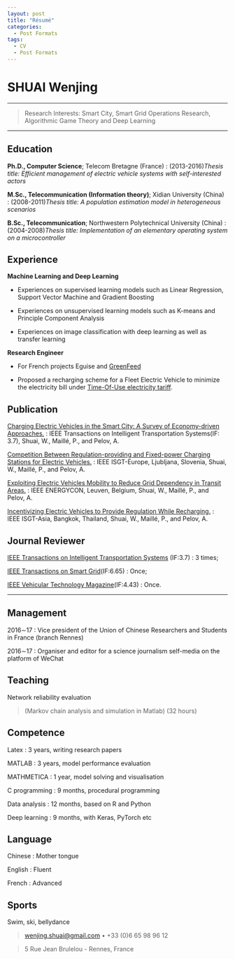 ```yaml
---
layout: post
title: "Résumé"
categories:
  - Post Formats
tags:
  - CV
  - Post Formats
---
```


SHUAI Wenjing
============

----

>  Research Interests: 
>  Smart City, Smart Grid
>  Operations Research, Algorithmic Game Theory and Deep Learning

----

Education
---------

**Ph.D., Computer Science**; Telecom Bretagne (France)
:  (2013-2016)*Thesis title: Efficient management of electric vehicle systems with self-interested actors*

**M.Sc., Telecommunication (Information theory)**; Xidian University (China)
:  (2008-2011)*Thesis title: A population estimation model in heterogeneous scenarios*

**B.Sc., Telecommunication**; Northwestern Polytechnical University (China)
:  (2004-2008)*Thesis title: Implementation of an elementary operating system on a microcontroller* 
    
Experience
----------

**Machine Learning and Deep Learning**

* Experiences on supervised learning models such as Linear Regression, Support Vector Machine and Gradient Boosting

* Experiences on unsupervised learning models such as K-means and Principle Component Analysis

* Experiences on image classification with deep learning as well as transfer learning

**Research Engineer**

* For French projects Eguise and [GreenFeed](http://greenfeed.org/en/project/)

* Proposed a recharging scheme for a Fleet Electric Vehicle to minimize the electricity bill under [Time-Of-Use electricity tariff](https://www.oeb.ca/rates-and-your-bill/electricity-rates/managing-costs-time-use-rates).

Publication
--------------------

[Charging Electric Vehicles in the Smart City: A Survey of Economy-driven Approaches.](http://ieeexplore.ieee.org/document/7434650/)
:   IEEE Transactions on Intelligent Transportation Systems(IF: 3.7), Shuai, W., Maillé, P., and Pelov, A.

[Competition Between Regulation-providing and Fixed-power Charging Stations for Electric Vehicles.](http://ieeexplore.ieee.org/document/7856223/)
:   IEEE ISGT-Europe, Ljubljana, Slovenia, Shuai, W., Maillé, P., and Pelov, A.

[Exploiting Electric Vehicles Mobility to Reduce Grid Dependency in Transit Areas.](http://ieeexplore.ieee.org/document/7513999/)
:   IEEE ENERGYCON, Leuven, Belgium, Shuai, W., Maillé, P., and Pelov, A.

[Incentivizing Electric Vehicles to Provide Regulation While Recharging.](http://ieeexplore.ieee.org/document/7387134/)
:   IEEE ISGT-Asia, Bangkok, Thailand, Shuai, W., Maillé, P., and Pelov, A.


Journal Reviewer
----------------------------------------

[IEEE Transactions on Intelligent Transportation Systems](http://ieeexplore.ieee.org/xpl/RecentIssue.jsp?punumber=6979) (IF:3.7)
:   3 times;

[IEEE Transactions on Smart Grid](http://ieeexplore.ieee.org/xpl/RecentIssue.jsp?punumber=5165411)(IF:6.65)
:   Once;

[IEEE Vehicular Technology Magazine](http://ieeexplore.ieee.org/xpl/RecentIssue.jsp?punumber=10209)(IF:4.43)
:   Once.

----

Management
----------------------------------------

2016∼17 
:   Vice president of the Union of Chinese Researchers and Students in France (branch Rennes)

2016∼17 
:   Organiser and editor for a science journalism self-media on the platform of WeChat

Teaching
----------------------------------------
Network reliability evaluation 
> (Markov chain analysis and simulation in Matlab) (32 hours)

Competence
----------------------------------------
Latex
:   3 years, writing research papers

MATLAB 
:   3 years, model performance evaluation

MATHMETICA 
:   1 year, model solving and visualisation

C programming 
:   9 months, procedural programming 

Data analysis 
:   12 months, based on R and Python

Deep learning 
:   9 months, with Keras, PyTorch etc

Language
----------------------------------------
Chinese 
: Mother tongue 

English 
: Fluent

French
: Advanced

Sports
----------------------------------------
Swim, ski, bellydance


> <wenjing.shuai@gmail.com> • +33 (0)6 65 98 96 12

> 5 Rue Jean Brulelou - Rennes, France
